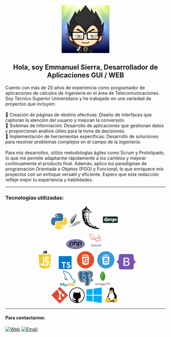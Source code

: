<div align="center">
  <img src="./img/Logo.jpg" width="150">
  <h2>Hola, soy Emmanuel Sierra, Desarrollador de Aplicaciones GUI / WEB</h2>
</div>

<p align="left">
Cuento con más de 20 años de experiencia como programador de aplicaciones de cálculos de ingeniería en el área de Telecomunicaciones. Soy Técnico Superior Universitario y he trabajado en una variedad de proyectos que incluyen:<br><br>
🚀 Creación de páginas de destino efectivas: Diseño de interfaces que capturan la atención del usuario y mejoran la conversión.<br>
🚀 Sistemas de Información: Desarrollo de aplicaciones que gestionan datos y proporcionan análisis útiles para la toma de decisiones.<br>
🚀 Implementación de herramientas específicas: Desarrollo de soluciones para resolver problemas complejos en el campo de la ingeniería.<br><br>
Para mis desarrollos, utilizo metodologías ágiles como Scrum y Prototipado, lo que me permite adaptarme rápidamente a los cambios y mejorar continuamente el producto final. Además, aplico los paradigmas de programación Orientada a Objetos (POO) y Funcional, lo que enriquece mis proyectos con un enfoque versátil y eficiente. Espero que esta redacción refleje mejor tu experiencia y habilidades.
</p>

<hr>

<h3>Tecnologías utilizadas:</h3>

<div align="center">
  <img src="./img/logo python.png" width="50">
  <img src="./img/tkinter.png" width="40">
  <img src="./img/Flask.png" width="55">
  <img src="./img/logo django.png" width="60">  
</div>
<div align="center">
  <img src="./img/logo php.png" width="60">
  <img src="./img/laravel.png" width="60">
</div>
<div align="center">
  <img src="./img/js.png" width="60">
  <img src="./img/typescript.png" width="60">
  <img src="./img/logo html.png" width="60">
  <img src="./img/logo css.png" width="60">
  <img src="./img/Logo Bootstrap.png" width="60">  
</div>

<div align="center">
  <img src="./img/mysql.png" width="50">
  <img src="./img/PostgresSQL.png" width="50">
  <img src="./img/logo mongodb.png" width="50">  
</div>
<div align="center">
  <img src="./img/git.png" width="50">
  <img src="./img/github.png" width="50">
  <img src="./img/Windows 10.png" width="50">
  <img src="./img/Linux.png" width="50">
</div>

<hr>

<h4>Para contactarme: </h4> 

[![Web](https://img.shields.io/badge/My_Website-esierr01.github.io-14a1f0?style=for-the-badge&logo=dev.to&logoColor=white&labelColor=101010)](https://esierr01.github.io/)
[![Email](https://img.shields.io/badge/emmanuel.sierra@gmail.com-mi_email_personal-D14836?style=for-the-badge&logo=gmail&logoColor=white&labelColor=101010)](mailto:emmanuel.sierra@gmail.com)
